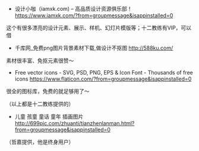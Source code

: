 - 设计小咖（iamxk.com) – 高品质设计资源俱乐部！  https://www.iamxk.com/?from=groupmessage&isappinstalled=0  

这个有很多漂亮的设计元素、展示、样机、幻灯片模版等；十二教练有VIP，可以借

- 千库网_免费png图片背景素材下载,做设计不抠图  http://588ku.com/

素材很丰富、免抠元素很赞～

- Free vector icons - SVG, PSD, PNG, EPS & Icon Font - Thousands of free icons  https://www.flaticon.com/?from=groupmessage&isappinstalled=0

很全的图标库，免费的就足够用了～

（以上都是十二教练提供的）

- 儿童 孩童 童话 童年 插画图片  http://699pic.com/zhuanti/tianzhenlanman.html?from=groupmessage&isappinstalled=0

（哲嘉提供，他是终身用户）
